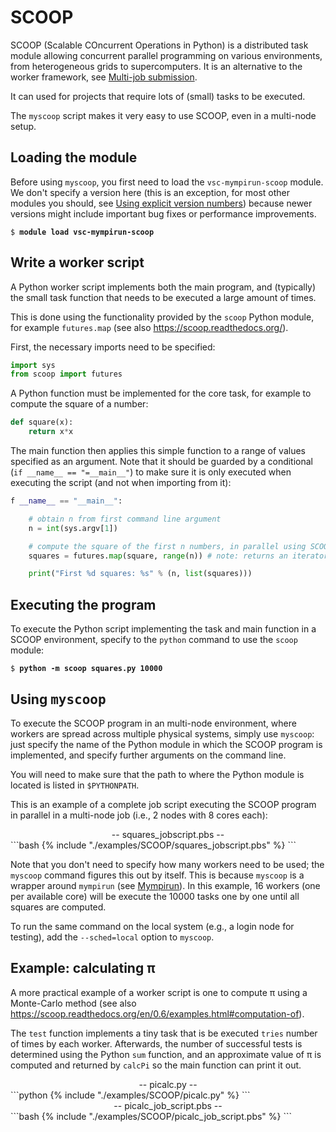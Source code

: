# SCOOP

SCOOP (Scalable COncurrent Operations in Python) is a distributed task
module allowing concurrent parallel programming on various environments,
from heterogeneous grids to supercomputers. It is an alternative to the
worker framework, see [Multi-job submission](../multi_job_submission/#multi-job-submission).

It can used for projects that require lots of (small) tasks to be
executed.

The `myscoop` script makes it very easy to use SCOOP, even in a
multi-node setup.

## Loading the module

Before using `myscoop`, you first need to load the `vsc-mympirun-scoop`
module. We don't specify a version here (this is an exception, for most
other modules you should, see [Using explicit version numbers](../running_batch_jobs/#using-explicit-version-numbers)) because newer versions might include
important bug fixes or performance improvements.

<pre><code>$ <b>module load vsc-mympirun-scoop</b>
</code></pre>

## Write a worker script

A Python worker script implements both the main program, and (typically)
the small task function that needs to be executed a large amount of
times.

This is done using the functionality provided by the `scoop` Python
module, for example `futures.map` (see also
<https://scoop.readthedocs.org/>).

First, the necessary imports need to be specified:

```python
import sys 
from scoop import futures
```

A Python function must be implemented for the core task, for example to
compute the square of a number:

```python
def square(x): 
    return x*x
```

The main function then applies this simple function to a range of values
specified as an argument. Note that it should be guarded by a
conditional (`if __name__ == "=__main__"`) to make sure it is only
executed when executing the script (and not when importing from it):

```python
f __name__ == "__main__":

    # obtain n from first command line argument 
    n = int(sys.argv[1])

    # compute the square of the first n numbers, in parallel using SCOOP functionality 
    squares = futures.map(square, range(n)) # note: returns an iterator

    print("First %d squares: %s" % (n, list(squares)))
```

## Executing the program

To execute the Python script implementing the task and main function in
a SCOOP environment, specify to the `python` command to use the `scoop`
module:

<pre><code>$ <b>python -m scoop squares.py 10000</b>
</code></pre>

## Using <tt>myscoop</tt>

To execute the SCOOP program in an multi-node environment, where workers
are spread across multiple physical systems, simply use `myscoop`: just
specify the name of the Python module in which the SCOOP program is
implemented, and specify further arguments on the command line.

You will need to make sure that the path to where the Python module is
located is listed in `$PYTHONPATH`.

This is an example of a complete job script executing the SCOOP program
in parallel in a multi-node job (i.e., 2 nodes with 8 cores each):

<center>-- squares_jobscript.pbs --</center>
```bash
{% include "./examples/SCOOP/squares_jobscript.pbs" %}
```

Note that you don't need to specify how many workers need to be used;
the `myscoop` command figures this out by itself. This is because
`myscoop` is a wrapper around `mympirun` (see [Mympirun](../mympirun/#mympirun)). In this example, 16
workers (one per available core) will be execute the 10000 tasks one by
one until all squares are computed.

To run the same command on the local system (e.g., a login node for
testing), add the `--sched=local` option to `myscoop`.

## Example: calculating π

A more practical example of a worker script is one to compute π
using a Monte-Carlo method (see also
<https://scoop.readthedocs.org/en/0.6/examples.html#computation-of>).

The `test` function implements a tiny task that is be executed `tries`
number of times by each worker. Afterwards, the number of successful
tests is determined using the Python `sum` function, and an approximate
value of π is computed and returned by `calcPi` so the main function
can print it out.

<center>-- picalc.py --</center>
```python
{% include "./examples/SCOOP/picalc.py" %}
```
<center>-- picalc_job_script.pbs --</center>
```bash
{% include "./examples/SCOOP/picalc_job_script.pbs" %}
```
